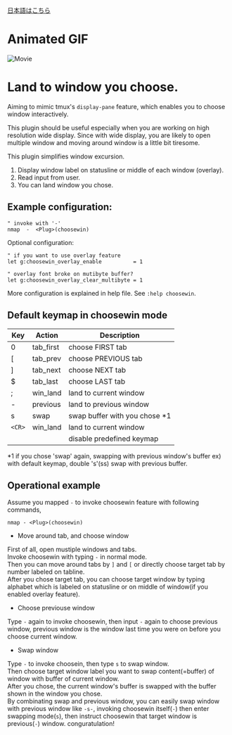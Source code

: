 [日本語はこちら](https://github.com/t9md/vim-choosewin/blob/master/README-JP.md)

# Animated GIF

![Movie](http://gifzo.net/1A8QMzrbRp.gif)

# Land to window you choose.

Aiming to mimic tmux's `display-pane` feature, which enables you to choose window interactively.

This plugin should be useful especially when you are working on high resolution wide display.
Since with wide display, you are likely to open multiple window and moving around window is a little bit tiresome.

This plugin simplifies window excursion.

  1. Display window label on statusline or middle of each window (overlay).
  2. Read input from user.
  3. You can land window you chose.


## Example configuration:


```Vim
" invoke with '-'
nmap  -  <Plug>(choosewin)
```

Optional configuration:

```vim
" if you want to use overlay feature
let g:choosewin_overlay_enable          = 1

" overlay font broke on mutibyte buffer?
let g:choosewin_overlay_clear_multibyte = 1
```

More configuration is explained in help file. See `:help choosewin`.

## Default keymap in choosewin mode

| Key    | Action     | Description                   | 
| ------ | ---------- | ----------------------------- | 
| 0      | tab_first  | choose FIRST    tab           | 
| [      | tab_prev   | choose PREVIOUS tab           | 
| ]      | tab_next   | choose NEXT     tab           | 
| $      | tab_last   | choose LAST     tab           | 
| ;      | win_land   | land to current window        | 
| -      | previous   | land to previous window       | 
| s      | swap       | swap buffer with you chose *1 | 
| `<CR>` | win_land   | land to current window        | 
|        | <NOP>      | disable predefined keymap     | 

*1 if you chose 'swap' again, swapping with previous window's buffer
ex) with default keymap, double 's'(ss) swap with previous buffer.

## Operational example

Assume you mapped `-` to invoke choosewin feature with following commands,

```Vim
nmap - <Plug>(choosewin)
```

* Move around tab, and choose window

First of all, open mustiple windows and tabs.  
Invoke choosewin with typing `-` in normal mode.  
Then you can move around tabs by `]` and `[` or directly choose target tab by number labeled on tabline.  
After you chose target tab, you can choose target window by typing alphabet which is labeled on statusline or on middle of window(if you enabled overlay feature).  

* Choose previouse window

Type `-` again to invoke choosewin, then input `-` again to choose previous window, previous window is the window last time you were on before you choose current window.  

* Swap window

Type `-` to invoke choosein, then type `s` to swap window.  
Then choose target window label you want to swap content(=buffer) of window with buffer of current window.  
After you chose, the current window's buffer is swapped with the buffer shown in the window you chose.  
By combinating swap and previous window, you can easily swap window with previous window like `-s-`, invoking choosewin itself(`-`) then enter swapping mode(`s`), then instruct choosewin that target window is previous(`-`) window. conguratulation!  

